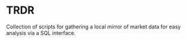 # TRDR

Collection of scripts for gathering a local mirror of market data for easy
analysis via a SQL interface.
